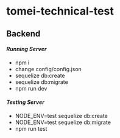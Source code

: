 # tomei-technical-test
## Backend
#### _Running Server_
- npm i
- change config/config.json
- sequelize db:create
- sequelize db:migrate
- npm run dev
#### _Testing Server_
- NODE_ENV=test sequelize db:create
- NODE_ENV=test sequelize db:migrate
- npm run test